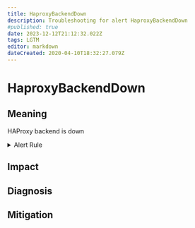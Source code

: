 ```yaml
---
title: HaproxyBackendDown
description: Troubleshooting for alert HaproxyBackendDown
#published: true
date: 2023-12-12T21:12:32.022Z
tags: LGTM
editor: markdown
dateCreated: 2020-04-10T18:32:27.079Z
---
```


# HaproxyBackendDown

## Meaning
[//]: # "Short paragraph that explains what the alert means"
HAProxy backend is down

<details>
  <summary>Alert Rule</summary>

  ```yaml
alert: HaproxyBackendDown
expr: haproxy_backend_up == 0
for: 0m
labels:
    severity: critical
annotations:
    summary: HAProxy backend down (instance {{ $labels.instance }})
    description: |-
        HAProxy backend is down
          VALUE = {{ $value }}
          LABELS = {{ $labels }}
    runbook: https://github.com/srerun/prometheus-alerts/content/runbooks/HaproxyBackendDown

  ```
</details>


## Impact
[//]: # "What could / will happen if the alert is not addressed"



## Diagnosis
[//]: # "Steps to take to identify the cause of the problem"



## Mitigation
[//]: # "The steps necessary to resolve the alert"
